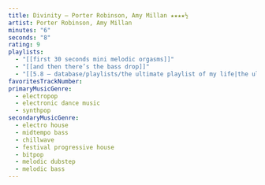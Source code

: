 ```yaml
---
title: Divinity — Porter Robinson, Amy Millan ★★★★½
artist: Porter Robinson, Amy Millan
minutes: "6"
seconds: "8"
rating: 9
playlists:
  - "[[first 30 seconds mini melodic orgasms]]"
  - "[[and then there’s the bass drop]]"
  - "[[5.8 — database/playlists/the ultimate playlist of my life|the ultimate playlist of my life]]"
favoritesTrackNumber:
primaryMusicGenre:
  - electropop
  - electronic dance music
  - synthpop
secondaryMusicGenre:
  - electro house
  - midtempo bass
  - chillwave
  - festival progressive house
  - bitpop
  - melodic dubstep
  - melodic bass
---
```


